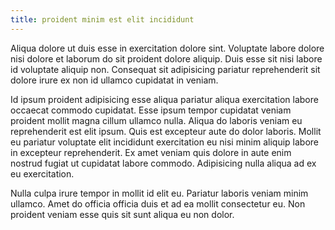```yaml
---
title: proident minim est elit incididunt
---
```


Aliqua dolore ut duis esse in exercitation dolore sint. Voluptate labore dolore nisi dolore et laborum do sit proident dolore aliquip. Duis esse sit nisi labore id voluptate aliquip non. Consequat sit adipisicing pariatur reprehenderit sit dolore irure ex non id ullamco cupidatat in veniam.

Id ipsum proident adipisicing esse aliqua pariatur aliqua exercitation labore occaecat commodo cupidatat. Esse ipsum tempor cupidatat veniam proident mollit magna cillum ullamco nulla. Aliqua do laboris veniam eu reprehenderit est elit ipsum. Quis est excepteur aute do dolor laboris. Mollit eu pariatur voluptate elit incididunt exercitation eu nisi minim aliquip labore in excepteur reprehenderit. Ex amet veniam quis dolore in aute enim nostrud fugiat ut cupidatat labore commodo. Adipisicing nulla aliqua ad ex eu exercitation.

Nulla culpa irure tempor in mollit id elit eu. Pariatur laboris veniam minim ullamco. Amet do officia officia duis et ad ea mollit consectetur eu. Non proident veniam esse quis sit sunt aliqua eu non dolor.